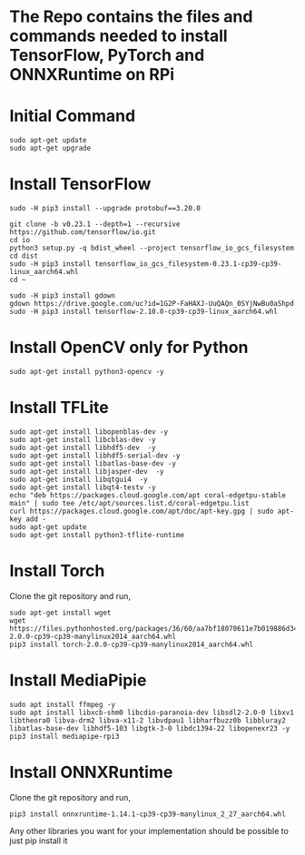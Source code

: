 # The Repo contains the files and commands needed to install TensorFlow, PyTorch and ONNXRuntime on RPi

# Initial Command
````
sudo apt-get update
sudo apt-get upgrade
````

# Install TensorFlow
````
sudo -H pip3 install --upgrade protobuf==3.20.0

git clone -b v0.23.1 --depth=1 --recursive https://github.com/tensorflow/io.git
cd io
python3 setup.py -q bdist_wheel --project tensorflow_io_gcs_filesystem
cd dist
sudo -H pip3 install tensorflow_io_gcs_filesystem-0.23.1-cp39-cp39-linux_aarch64.whl
cd ~

sudo -H pip3 install gdown
gdown https://drive.google.com/uc?id=1G2P-FaHAXJ-UuQAQn_0SYjNwBu0aShpd
sudo -H pip3 install tensorflow-2.10.0-cp39-cp39-linux_aarch64.whl
````

# Install OpenCV only for Python
````
sudo apt-get install python3-opencv -y
````

# Install TFLite
````
sudo apt-get install libopenblas-dev -y
sudo apt-get install libcblas-dev -y
sudo apt-get install libhdf5-dev  -y
sudo apt-get install libhdf5-serial-dev -y
sudo apt-get install libatlas-base-dev -y
sudo apt-get install libjasper-dev  -y
sudo apt-get install libqtgui4  -y
sudo apt-get install libqt4-testv -y
echo "deb https://packages.cloud.google.com/apt coral-edgetpu-stable main" | sudo tee /etc/apt/sources.list.d/coral-edgetpu.list
curl https://packages.cloud.google.com/apt/doc/apt-key.gpg | sudo apt-key add -
sudo apt-get update
sudo apt-get install python3-tflite-runtime
````


# Install Torch
Clone the git repository and run,
````
sudo apt-get install wget
wget https://files.pythonhosted.org/packages/36/60/aa7bf18070611e7b019886d34516337ce6a2fe9da60745bc90b448642a10/torch-2.0.0-cp39-cp39-manylinux2014_aarch64.whl
pip3 install torch-2.0.0-cp39-cp39-manylinux2014_aarch64.whl
````

# Install MediaPipie
````
sudo apt install ffmpeg -y
sudo apt install libxcb-shm0 libcdio-paranoia-dev libsdl2-2.0-0 libxv1  libtheora0 libva-drm2 libva-x11-2 libvdpau1 libharfbuzz0b libbluray2 libatlas-base-dev libhdf5-103 libgtk-3-0 libdc1394-22 libopenexr23 -y
pip3 install mediapipe-rpi3
````

# Install ONNXRuntime
Clone the git repository and run,
````
pip3 install onnxruntime-1.14.1-cp39-cp39-manylinux_2_27_aarch64.whl
````

Any other libraries you want for your implementation should be possible to just pip install it
